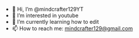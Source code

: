 - 👋 Hi, I’m @mindcrafter129YT
- 👀 I’m interested in youtube
- 🌱 I’m currently learning how to edit
- 📫 How to reach me: mindcrafter129@gmail.com
